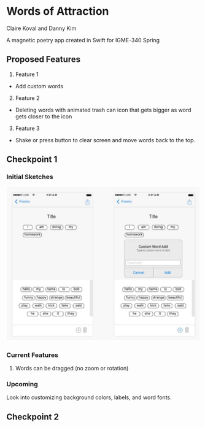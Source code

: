 # Words of Attraction
Claire Koval and Danny Kim

A magnetic poetry app created in Swift for IGME-340 Spring

## Proposed Features
1. Feature 1
  - Add custom words
2. Feature 2
  - Deleting words with animated trash can icon that gets bigger as word gets closer to the icon
3. Feature 3
  - Shake or press button to clear screen and move words back to the top.

## Checkpoint 1
### Initial Sketches
![alt text](Images/wordFrame.png "Wireframe of proposed app")

### Current Features
1. Words can be dragged (no zoom or rotation)

### Upcoming
Look into customizing background colors, labels, and word fonts.

## Checkpoint 2
